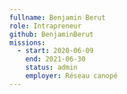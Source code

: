 ```yaml
---
fullname: Benjamin Berut
role: Intrapreneur
github: BenjaminBerut
missions:
  - start: 2020-06-09
    end: 2021-06-30
    status: admin
    employer: Réseau canopé
---
```

